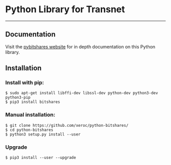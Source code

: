 # Python Library for Transnet

---

## Documentation

Visit the [pybitshares website](http://docs.pybitshares.com/en/latest/) for in depth documentation on this Python library.

## Installation

### Install with pip:
```
$ sudo apt-get install libffi-dev libssl-dev python-dev python3-dev python3-pip
$ pip3 install bitshares
```

### Manual installation:
```
$ git clone https://github.com/xeroc/python-bitshares/
$ cd python-bitshares
$ python3 setup.py install --user
```

### Upgrade
```
$ pip3 install --user --upgrade
```
